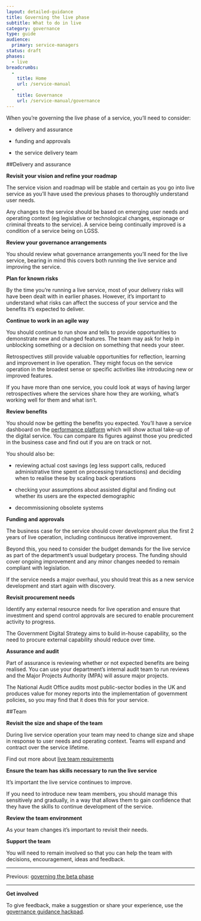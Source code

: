 ```yaml
---
layout: detailed-guidance
title: Governing the live phase
subtitle: What to do in live
category: governance
type: guide
audience:
  primary: service-managers
status: draft
phases:
  - live
breadcrumbs:
  -
    title: Home
    url: /service-manual
  -
    title: Governance
    url: /service-manual/governance
---
```


When you’re governing the live phase of a service, you’ll need to consider:

* delivery and assurance

* funding and approvals

* the service delivery team

##Delivery and assurance

**Revisit your vision and refine your roadmap**

The service vision and roadmap will be stable and certain as you go into live service as you’ll have used the previous phases to thoroughly understand user needs. 

Any changes to the service should be based on emerging user needs and operating context (eg legislative or technological changes, espionage or criminal threats to the service). A service being continually improved is a condition of a service being on LGSS.

**Review your governance arrangements**

You should review what governance arrangements you’ll need for the live service, bearing in mind this covers both running the live service and improving the service.

**Plan for known risks**

By the time you’re running a live service, most of your delivery risks will have been dealt with in earlier phases. However, it’s important to understand what risks can affect the success of your service and the benefits it’s expected to deliver.

**Continue to work in an agile way**

You should continue to run show and tells to provide opportunities to demonstrate new and changed features. The team may ask for help in unblocking something or a decision on something that needs your steer.

Retrospectives still provide valuable opportunities for reflection, learning and improvement in live operation. They might focus on the service operation in the broadest sense or specific activities like introducing new or improved features.

If you have more than one service, you could look at ways of having larger retrospectives where the services share how they are working, what’s working well for them and what isn’t.

**Review benefits**

You should now be getting the benefits you expected. You’ll have a service dashboard on the [performance platform](https://www.gov.uk/performance) which will show actual take-up of the digital service. You can compare its figures against those you predicted in the business case and find out if you are on track or not.

You should also be:

* reviewing actual cost savings (eg less support calls, reduced administrative time spent on processing transactions) and deciding when to realise these by scaling back operations

* checking your assumptions about assisted digital and finding out whether its users are the expected demographic

* decommissioning obsolete systems

**Funding and approvals**

The business case for the service should cover development plus the first 2 years of live operation, including continuous iterative improvement. 

Beyond this, you need to consider the budget demands for the live service as part of the department’s usual budgetary process. The funding should cover ongoing improvement and any minor changes needed to remain compliant with legislation.

If the service needs a major overhaul, you should treat this as a new service development and start again with discovery.

**Revisit procurement needs**

Identify any external resource needs for live operation and ensure that investment and spend control approvals are secured to enable procurement activity to progress.

The Government Digital Strategy aims to build in-house capability, so the need to procure external capability should reduce over time.

**Assurance and audit**

Part of assurance is reviewing whether or not expected benefits are being realised. You can use your department’s internal audit team to run reviews and the Major Projects Authority (MPA) will assure major projects.

The National Audit Office audits most public-sector bodies in the UK and produces value for money reports into the implementation of government policies, so you may find that it does this for your service.

##Team

**Revisit the size and shape of the team**

During live service operation your team may need to change size and shape in response to user needs and operating context. Teams will expand and contract over the service lifetime.

Find out more about [live team requirements](/service-manual/phases/live#team-requirements)

**Ensure the team has skills necessary to run the live service**

It’s important the live service continues to improve.

If you need to introduce new team members, you should manage this sensitively and gradually, in a way that allows them to gain confidence that they have the skills to continue development of the service.

**Review the team environment**

As your team changes it’s important to revisit their needs.

**Support the team**

You will need to remain involved so that you can help the team with decisions, encouragement, ideas and feedback.

<hr>

Previous: [governing the beta phase](/service-manual/governance/governing-the-beta-phase)

<hr>

**Get involved**

To give feedback, make a suggestion or share your experience, use the [governance guidance hackpad](https://gds-governance-guidance.hackpad.com/Governing-the-live-phase-tvVSVa0pJN1).

